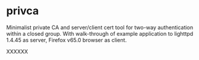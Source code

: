 # privca
Minimalist private CA and server/client cert tool for two-way authentication within a closed group. With walk-through of example application to lighttpd 1.4.45 as server, Firefox v65.0 browser as client.

XXXXXX
